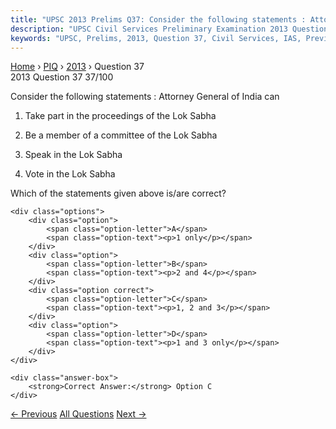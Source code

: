 ```yaml
---
title: "UPSC 2013 Prelims Q37: Consider the following statements : Attorney General of Indi..."
description: "UPSC Civil Services Preliminary Examination 2013 Question 37 with options and answer"
keywords: "UPSC, Prelims, 2013, Question 37, Civil Services, IAS, Previous Year Questions"
---
```


<nav class="breadcrumb">
    <a href="../../">Home</a>
    <span>›</span>
    <a href="../">PIQ</a>
    <span>›</span>
    <a href="./">2013</a>
    <span>›</span>
    <span>Question 37</span>
</nav>

<div class="question-header">
    <div class="question-meta">
        <span class="year-badge">2013</span>
        <span class="question-number">Question 37</span>
        <span class="progress">37/100</span>
    </div>
    <div class="progress-bar">
        <div class="progress-fill" style="width: 37.0%"></div>
    </div>
</div>

<div class="question-content">
    <div class="question-text">
        <p>Consider the following statements : Attorney General of India can</p>
<ol>
<li>
<p>Take part in the proceedings of the Lok Sabha</p>
</li>
<li>
<p>Be a member of a committee of the Lok Sabha</p>
</li>
<li>
<p>Speak in the Lok Sabha</p>
</li>
<li>
<p>Vote in the Lok Sabha</p>
</li>
</ol>
<p>Which of the statements given above is/are correct?</p>
    </div>
    
    <div class="options">
        <div class="option">
            <span class="option-letter">A</span>
            <span class="option-text"><p>1 only</p></span>
        </div>
        <div class="option">
            <span class="option-letter">B</span>
            <span class="option-text"><p>2 and 4</p></span>
        </div>
        <div class="option correct">
            <span class="option-letter">C</span>
            <span class="option-text"><p>1, 2 and 3</p></span>
        </div>
        <div class="option">
            <span class="option-letter">D</span>
            <span class="option-text"><p>1 and 3 only</p></span>
        </div>
    </div>

    <div class="answer-box">
        <strong>Correct Answer:</strong> Option C
    </div>
</div>

<div class="question-nav">
    <a href="../q036-consider-the-following-statements-1-an-amendment-t/" class="nav-btn prev">← Previous</a>
    <a href="../" class="nav-btn center">All Questions</a>
    <a href="../q038-with-reference-to-the-usefulness-of-the-by-product/" class="nav-btn next">Next →</a>
</div>
